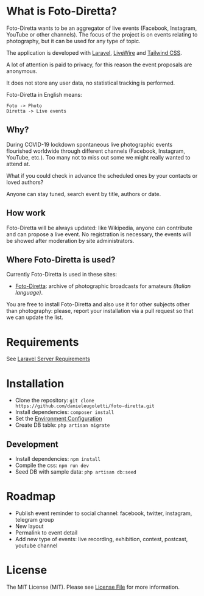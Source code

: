 # What is Foto-Diretta?

Foto-Diretta wants to be an aggregator of live events (Facebook, Instagram, YouTube or other channels).
The focus of the project is on events relating to photography, but it can be used for any type of topic.

The application is developed with [Laravel](https://laravel.com/), [LiveWire](https://laravel-livewire.com/) and [Tailwind CSS](https://tailwindcss.com/).

A lot of attention is paid to privacy, for this reason the event proposals are anonymous.

It does not store any user data, no statistical tracking is performed.

Foto-Diretta in English means:
```
Foto -> Photo
Diretta -> Live events
```

## Why?

During COVID-19 lockdown spontaneous live photographic events flourished worldwide through different channels (Facebook, Instagram, YouTube, etc.). Too many not to miss out some we might really wanted to attend at.

What if you could check in advance the scheduled ones by your contacts or loved authors?

Anyone can stay tuned, search event by title, authors or date.

## How work

Foto-Diretta will be always updated: like Wikipedia, anyone can contribute and can propose a live event. No registration is necessary, the events will be showed after moderation by site administrators.

## Where Foto-Diretta is used?

Currently Foto-Diretta is used in these sites:
- [Foto-Diretta](https://fotodiretta.it): archive of photographic broadcasts for amateurs _(Italian language)_.

You are free to install Foto-Diretta and also use it for other subjects other than photography: please, report your installation via a pull request so that we can update the list.


# Requirements

See [Laravel Server Requirements](https://laravel.com/docs/7.x/installation#server-requirements)


# Installation

* Clone the repository: `git clone https://github.com/danieleugoletti/foto-diretta.git`
* Install dependencies: `composer install`
* Set the [Environment Configuration](https://laravel.com/docs/7.x/configuration)
* Create DB table: `php artisan migrate`

## Development

* Install dependencies: `npm install`
* Compile the css: `npm run dev`
* Seed DB with sample data: `php artisan db:seed`

# Roadmap

* Publish event reminder to social channel: facebook, twitter, instagram, telegram group
* New layout
* Permalink to event detail
* Add new type of events: live recording, exhibition, contest, postcast, youtube channel


# License

The MIT License (MIT). Please see [License File](LICENSE) for more information.
